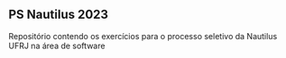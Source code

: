 ## PS Nautilus 2023

<p> Repositório contendo os exercícios para o processo seletivo da Nautilus UFRJ na área de software </p>
